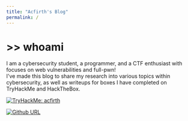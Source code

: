 ```yaml
---
title: "Acfirth's Blog"
permalink: /
---
```


# >> whoami
I am a cybersecurity student, a programmer, and a CTF enthusiast with focuses on web vulnerabilities and full-pwn!\
I've made this blog to share my research into various topics within cybersecurity, as well as writeups for boxes I have completed on TryHackMe and HackTheBox.

<a href="https://tryhackme.com/p/acfirth"><img src="https://tryhackme-badges.s3.amazonaws.com/acfirth.png" alt="TryHackMe: acfirth" /></a>

[![Github URL](https://img.shields.io/github/followers/acfirthh?label=Github&logo=Github&style=for-the-badge)](https://github.com/acfirthh)

